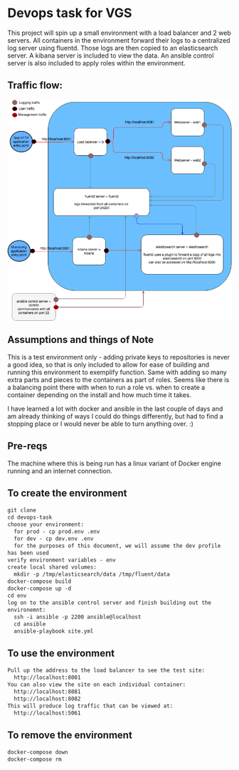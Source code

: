 # Devops task for VGS

This project will spin up a small environment with a load balancer and 2 web servers.  All containers in the environment forward their logs to a centralized log server using fluentd.  Those logs are then copied to an elasticsearch server.  A kibana server is included to view the data.  An ansible control server is also included to apply roles within the environment.

## Traffic flow:

<img src="devops-task.png"
     alt="Traffic flow"
     style="float: left; margin-right: 10px; margin-bottom: 30px" />

## Assumptions and things of Note

This is a test environment only - adding private keys to repositories is never a good idea, so that is only included to allow for ease of building and running this environment to exemplify function.  Same with adding so many extra parts and pieces to the containers as part of roles.  Seems like there is a balancing point there with when to run a role vs. when to create a container depending on the install and how much time it takes.

I have learned a lot with docker and ansible in the last couple of days and am already thinking of ways I could do things differently, but had to find a stopping place or I would never be able to turn anything over. :)

## Pre-reqs

The machine where this is being run has a linux variant of Docker engine running and an internet connection.

## To create the environment
```
git clone
cd devops-task
choose your environment:
  for prod - cp prod.env .env
  for dev - cp dev.env .env
  for the purposes of this document, we will assume the dev profile has been used
verify environment variables - env
create local shared volumes:
  mkdir -p /tmp/elasticsearch/data /tmp/fluent/data
docker-compose build
docker-compose up -d
cd env
log on to the ansible control server and finish building out the environemnt:
  ssh -i ansible -p 2200 ansible@localhost
  cd ansible
  ansible-playbook site.yml
```

## To use the environment
```
Pull up the address to the load balancer to see the test site:
  http://localhost:8001
You can also view the site on each individual container:
  http://localhost:8081
  http://localhost:8082
This will produce log traffic that can be viewed at:
  http://localhost:5061
```

## To remove the environment
```
docker-compose down
docker-compose rm
```
